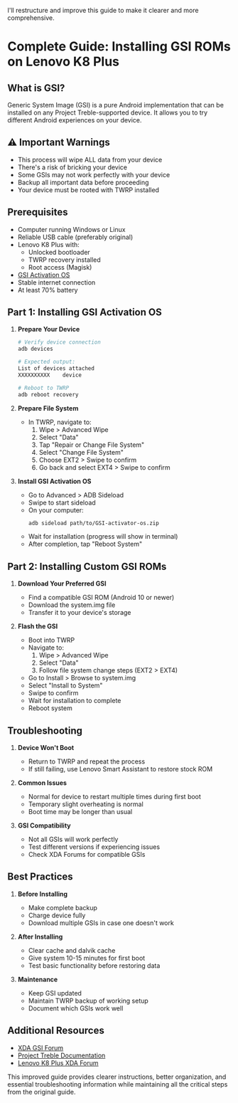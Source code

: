 I'll restructure and improve this guide to make it clearer and more comprehensive.

# Complete Guide: Installing GSI ROMs on Lenovo K8 Plus

## What is GSI?

Generic System Image (GSI) is a pure Android implementation that can be installed on any Project Treble-supported device. It allows you to try different Android experiences on your device.

## ⚠️ Important Warnings

- This process will wipe ALL data from your device
- There's a risk of bricking your device
- Some GSIs may not work perfectly with your device
- Backup all important data before proceeding
- Your device must be rooted with TWRP installed

## Prerequisites

- Computer running Windows or Linux
- Reliable USB cable (preferably original)
- Lenovo K8 Plus with:
  - Unlocked bootloader
  - TWRP recovery installed
  - Root access (Magisk)
- [GSI Activation OS](https://androidfilehost.com/?fid=8889791610682874881)
- Stable internet connection
- At least 70% battery

## Part 1: Installing GSI Activation OS

1. **Prepare Your Device**

   ```bash
   # Verify device connection
   adb devices

   # Expected output:
   List of devices attached
   XXXXXXXXXX    device

   # Reboot to TWRP
   adb reboot recovery
   ```

2. **Prepare File System**

   - In TWRP, navigate to:
     1. Wipe > Advanced Wipe
     2. Select "Data"
     3. Tap "Repair or Change File System"
     4. Select "Change File System"
     5. Choose EXT2 > Swipe to confirm
     6. Go back and select EXT4 > Swipe to confirm

3. **Install GSI Activation OS**
   - Go to Advanced > ADB Sideload
   - Swipe to start sideload
   - On your computer:
     ```bash
     adb sideload path/to/GSI-activator-os.zip
     ```
   - Wait for installation (progress will show in terminal)
   - After completion, tap "Reboot System"

## Part 2: Installing Custom GSI ROMs

1. **Download Your Preferred GSI**

   - Find a compatible GSI ROM (Android 10 or newer)
   - Download the system.img file
   - Transfer it to your device's storage

2. **Flash the GSI**
   - Boot into TWRP
   - Navigate to:
     1. Wipe > Advanced Wipe
     2. Select "Data"
     3. Follow file system change steps (EXT2 > EXT4)
   - Go to Install > Browse to system.img
   - Select "Install to System"
   - Swipe to confirm
   - Wait for installation to complete
   - Reboot system

## Troubleshooting

1. **Device Won't Boot**

   - Return to TWRP and repeat the process
   - If still failing, use Lenovo Smart Assistant to restore stock ROM

2. **Common Issues**

   - Normal for device to restart multiple times during first boot
   - Temporary slight overheating is normal
   - Boot time may be longer than usual

3. **GSI Compatibility**
   - Not all GSIs will work perfectly
   - Test different versions if experiencing issues
   - Check XDA Forums for compatible GSIs

## Best Practices

1. **Before Installing**

   - Make complete backup
   - Charge device fully
   - Download multiple GSIs in case one doesn't work

2. **After Installing**

   - Clear cache and dalvik cache
   - Give system 10-15 minutes for first boot
   - Test basic functionality before restoring data

3. **Maintenance**
   - Keep GSI updated
   - Maintain TWRP backup of working setup
   - Document which GSIs work well

## Additional Resources

- [XDA GSI Forum](https://forum.xda-developers.com/c/google-gsis.8180/)
- [Project Treble Documentation](https://source.android.com/docs/core/architecture/treble)
- [Lenovo K8 Plus XDA Forum](https://forum.xda-developers.com/)

This improved guide provides clearer instructions, better organization, and essential troubleshooting information while maintaining all the critical steps from the original guide.
